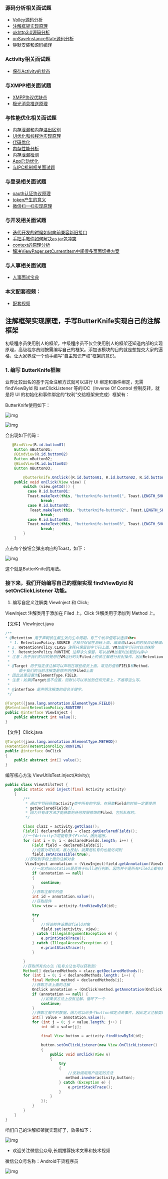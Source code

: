 ### 源码分析相关面试题

- [Volley源码分析](http://www.jianshu.com/p/ec3dc92df581)
- [注解框架实现原理](http://www.jianshu.com/p/20da6d6389e1)
- [okhttp3.0源码分析](http://www.jianshu.com/p/9ed2c2f2a52c)
- [onSaveInstanceState源码分析](http://www.jianshu.com/p/cbf9c3557d64)
- [静默安装和源码编译](http://www.jianshu.com/p/2211a5b3c37f)

### Activity相关面试题

- [保存Activity的状态](http://www.jianshu.com/p/cbf9c3557d64)

### 与XMPP相关面试题

- [XMPP协议优缺点](http://www.jianshu.com/p/2c04ac3c526a)
- [极光消息推送原理](http://www.jianshu.com/p/d88dc66908cf)

### 与性能优化相关面试题

- [内存泄漏和内存溢出区别](http://www.jianshu.com/p/5dd645b05c76)
- [UI优化和线程池实现原理](http://www.jianshu.com/p/c22398f8587f)
- [代码优化](http://www.jianshu.com/p/ebd41eab90df)
- [内存性能分析](http://www.jianshu.com/p/2665c31b9c2f)
- [内存泄漏检测](http://www.jianshu.com/p/1514c7804a06)
- [App启动优化](http://www.jianshu.com/p/f0f73fefdd43)
- [与IPC机制相关面试题](http://www.jianshu.com/p/de4793a4c2d0)

### 与登录相关面试题

- [oauth认证协议原理](http://www.jianshu.com/p/2a6ecbf8d49d)
- [token产生的意义](http://www.jianshu.com/p/9b7ce2d6c195)
- [微信扫一扫实现原理](http://www.jianshu.com/p/a9d1f21bd5e0)

### 与开发相关面试题

- [迭代开发的时候如何向前兼容新旧接口](http://www.jianshu.com/p/cbecadec98de)
- [手把手教你如何解决as jar包冲突](http://www.jianshu.com/p/30fdc391289c)
- [context的原理分析](http://www.jianshu.com/p/2706c13a1769)
- [解决ViewPager.setCurrentItem中间很多页面切换方案](http://www.jianshu.com/p/38ab6d856b56)

### 与人事相关面试题

- [人事面试宝典](http://www.jianshu.com/p/d61b553ff8c9)

### 本文配套视频：

- [配套视频](https://v.qq.com/x/page/l0397qgxmkc.html)

## 注解框架实现原理，手写ButterKnife实现自己的注解框架

初级程序员使用别人的框架，中级程序员不仅会使用别人的框架还知道内部的实现原理，高级程序员则按需编写自己的框架。添加该模块的目的就是想提交大家的逼格，让大家养成一个动手编写“自主知识产权”框架的意识。

### 1. 编写 ButterKnife框架

业界比较出名的基于完全注解方式就可以进行 UI 绑定和事件绑定，无需 findViewById 和 setClickListener 等的IOC（Inverse Of Control 控制反转，就是将 UI 的初始化和事件绑定的“权利”交给框架来完成）框架有：

ButterKnife使用如下：

![img](http://upload-images.jianshu.io/upload_images/4037105-2a363e9758530940.png?imageMogr2/auto-orient/strip%7CimageView2/2/w/1240)

![img](http://upload-images.jianshu.io/upload_images/4037105-101de171c6978d65.png?imageMogr2/auto-orient/strip%7CimageView2/2/w/1240)

会出现如下代码：

```java
   @BindView(R.id.button01)
    Button mButton01;
    @BindView(R.id.button02)
    Button mButton02;
    @BindView(R.id.button03)
    Button mButton03;

        @butterknife.OnClick({R.id.button01, R.id.button02, R.id.button03})
    public void onClick(View view) {
        switch (view.getId()) {
          case R.id.button01:
          Toast.makeText(this, "butterknife-button01", Toast.LENGTH_SHORT).show();
                break;
          case R.id.button02:
           Toast.makeText(this, "butterknife-button02", Toast.LENGTH_SHORT).show();
                break;
          case R.id.button03:
          Toast.makeText(this, "butterknife-button03", Toast.LENGTH_SHORT).show();
                break;
        }
    }
```

点击每个按钮会弹出响应的Toast，如下：

![img](http://upload-images.jianshu.io/upload_images/4037105-4fe5cffabd706277.png?imageMogr2/auto-orient/strip%7CimageView2/2/w/1240)

这个就是ButterKnife的用法。

### 接下来，我们开始编写自己的框架实现 findViewById 和 setOnClickListener 功能。

1. 编写自定义注解类 ViewInject 和 Click;

ViewInject 注解类用于添加在 Filed 上。Click 注解类用于添加到 Method 上。

【文件】ViewInject.java

```java
/**
* @Retention 用于声明该注解生效的生命周期，有三个枚举值可以选择<br>
  * 1. RetentionPolicy.SOURCE 注释只保留在源码上面，编译成class的时候自动被编译器抹除
 * 2. RetentionPolicy.CLASS 注释只保留到字节码上面，VM加载字节码时自动抹除
 * 3. RetentionPolicy.RUNTIME 注释永久保留，可以被VM加载时加载到内存中
 * 注意：由于我们的目的是想在VM运行时对Filed上的该注解进行反射操作，因此Retention值必须设置为RUNTIME
 *
 * @Target 用于指定该注解可以声明在哪些成员上面，常见的值有FIELD和Method，
      由于我们的当前注解类是想声明在Filed上面
 * 因此这里设置为ElementType.FIELD。
 * 注意：如果@Target值不设置，则默认可以添加到任何元素上，不推荐这么写。
 *
 * @interface 是声明注解类的组合关键字。
 */

@Target({java.lang.annotation.ElementType.FIELD})
@Retention(RetentionPolicy.RUNTIME)
public @interface ViewInject {
    public abstract int value();
}
```

【文件】Click.java

```java
@Target({java.lang.annotation.ElementType.METHOD})
@Retention(RetentionPolicy.RUNTIME)
public @interface OnClick
{
    public abstract int[] value();
}
```

编写核心方法 ViewUtilsTest.inject(Ativity);

```java
public class ViewUtilsTest {
    public static void inject(final Activity activity)
    {
        /**
         * 通过字节码获取activity类中所有的字段，在获取Field的时候一定要使用
         * getDeclaredFields(),
         * 因为只有该方法才能获取到任何权限修饰的Filed，包括私有的。
         */

        Class clazz = activity.getClass();
        Field[] declaredFields = clazz.getDeclaredFields();
        //一个Activity中可能有多个Field，因此遍历。
        for (int i = 0; i < declaredFields.length; i++) {
            Field field = declaredFields[i];
            //设置为可访问，暴力反射，就算是私有的也能访问到
            field.setAccessible(true);
         //获取到字段上面的注解对象
         ViewInject annotation = (ViewInject)field.getAnnotation(ViewInject.class);
            //一定对annotation是否等于null进行判断，因为并不是所有Filed上都有我们想要的注解
            if (annotation == null)
            {
                continue;
            }
            //获取注解中的值
            int id = annotation.value();
            //获取控件
            View view = activity.findViewById(id);

            try
            {
                //将该控件设置给field对象
                field.set(activity, view);
            } catch (IllegalArgumentException e) {
                e.printStackTrace();
            } catch (IllegalAccessException e) {
                e.printStackTrace();
            }

        }
        //获取所有的方法（私有方法也可以获取到）
        Method[] declaredMethods = clazz.getDeclaredMethods();
        for (int i = 0; i < declaredMethods.length; i++) {
            final Method method = declaredMethods[i];
            //获取方法上面的注解
            OnClick annotation = (OnClick)method.getAnnotation(OnClick.class);
            if (annotation == null) {
                //如果该方法上没有注解，循环下一个
                continue;
            }
            //获取注解中的数据，因为可以给多个button绑定点击事件，因此定义注解类时使用的是int[]作为数据类型。
            int[] value = annotation.value();
            for (int j = 0; j < value.length; j++) {
                int id = value[j];

                final View button = activity.findViewById(id);

                button.setOnClickListener(new View.OnClickListener()
                {
                    public void onClick(View v)
                    {
                        try
                        {
                            //反射调用用户指定的方法
                           method.invoke(activity,button);
                        } catch (Exception e) {
                            e.printStackTrace();
                        }
                    }
                });
            }
        }
    }
}
```

咱们自己的注解框架就实现好了，效果如下：

![img](http://upload-images.jianshu.io/upload_images/4037105-ae99d1e8059313de.png?imageMogr2/auto-orient/strip%7CimageView2/2/w/1240)

- 欢迎关注微信公众号,长期推荐技术文章和技术视频

微信公众号名称：Android干货程序员

![img](http://upload-images.jianshu.io/upload_images/4037105-8f737b5104dd0b5d.png?imageMogr2/auto-orient/strip%7CimageView2/2/w/1240)